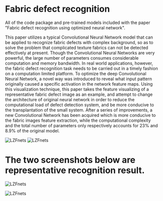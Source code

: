 # Fabric defect recognition

All of the code package and pre-trained models included with the paper "Fabric defect recognition using optimized neural network".

This paper utilizes a typical Convolutional Neural Network model that can be applied to recognize fabric defects with complex background, so as to solve the problem that complicated texture fabrics can not be detected effectively at present. Though the Convolutional Neural Networks are very powerful, the large number of parameters consumes considerable computation and memory bandwidth. In real world applications, however, the fabric defect recognition task needs to be carried out in a timely fashion on a computation limited platform. To optimize the deep Convolutional Neural Network, a novel way was introduced to reveal what input pattern originally caused a specific activation in the network feature maps. Using this visualization technique, this paper takes the feature visualizing of a representative fabric defect image as an example, and attempt to change the architecture of original neural network in order to reduce the computational load of defect detection system, and be more conducive to the transplantation of the small system. After a series of improvements, a new Convolutional Network has been acquired which is more conducive to the fabric images feature extraction, while the computational complexity and the total number of parameters only respectively accounts for 23% and 8.9% of the original model.

![LZFnets](https://github.com/ZCmeteor/Fabric-defect-recognition-/blob/master/experimental%20result/AlexNet-crack01/conv1/deconvolution/grid_image.png)
![LZFnets](https://github.com/ZCmeteor/Fabric-defect-recognition-/blob/master/experimental%20result/AlexNet-crack01/conv3/deconvolution/grid_image.png)



# The two screenshots below are representative recognition result.

![LZFnets](https://github.com/ZCmeteor/Fabric-defect-recognition-/blob/master/101.PNG)

![LZFnets](https://github.com/ZCmeteor/Fabric-defect-recognition-/blob/master/103.PNG)
